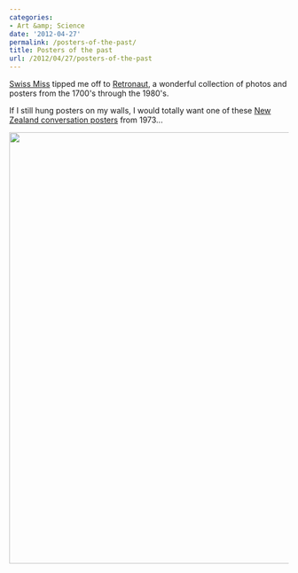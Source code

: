 ```yaml
---
categories:
- Art &amp; Science
date: '2012-04-27'
permalink: /posters-of-the-past/
title: Posters of the past
url: /2012/04/27/posters-of-the-past
---
```


<a href="http://www.swiss-miss.com/">Swiss Miss</a> tipped me off to <a href="http://www.retronaut.co/">Retronaut</a>, a wonderful collection of photos and posters from the 1700's through the 1980's.

If I still hung posters on my walls, I would totally want one of these <a href="http://www.retronaut.co/2012/04/new-zealand-conservation-posters-1973-1985/">New Zealand conversation posters</a> from 1973...

<img src="https://gomakethings.com/wp-content/uploads/2012/04/conversation.jpg" alt="" title="conversation" width="520" height="778" class="aligncenter size-full wp-image-2233" />